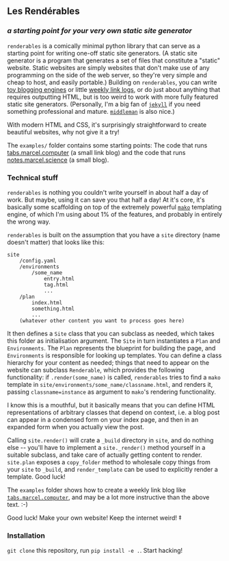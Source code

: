 ## Les Rendérables

### *a starting point for your very own static site generator*

`renderables` is a comically minimal python library that can serve as a starting point for writing one-off static site generators. (A static site generator is a program that generates a set of files that constitute a "static" website. Static websites are simply websites that don't make use of any programming on the side of the web server, so they're very simple and cheap to host, and easily portable.) Building on `renderables`, you can write [toy blogging engines](https://notes.marcel.science) or little [weekly link logs](https://tabs.marcel.computer), or do just about anything that requires outputting HTML, but is too weird to work with more fully featured static site generators. (Personally, I'm a big fan of [`jekyll`](https://jekyllrb.com) if you need something professional and mature. [`middleman`](https://middlemanapp.com) is also nice.)

With modern HTML and CSS, it's surprisingly straightforward to create beautiful websites, why not give it a try!

The `examples/` folder contains some starting points: The code that runs [tabs.marcel.computer](https://tabs.marcel.computer) (a small link blog) and the code that runs [notes.marcel.science](https://notes.marcel.science) (a small blog).

### Technical stuff

`renderables` is nothing you couldn't write yourself in about half a day of work. But maybe, using it can save you that half a day! At it's core, it's basically some scaffolding on top of the extremely powerful [`mako`](https://www.makotemplates.org) templating engine, of which I'm using about 1% of the features, and probably in entirely the wrong way.

`renderables` is built on the assumption that you have a `site` directory (name doesn't matter) that looks like this:

```
site
	/config.yaml
	/environments
		/some_name
			entry.html
			tag.html
			...
	/plan
		index.html
		something.html
		...
	(whatever other content you want to process goes here)

```

It then defines a `Site` class that you can subclass as needed, which takes this folder as initialisation argument. The `Site` in turn instantiates a `Plan` and `Environments`. The `Plan` represents the blueprint for building the page, and `Environments` is responsible for looking up templates. You can define a class hierarchy for your content as needed; things that need to appear on the website can subclass `Renderable`, which provides the following functionality: if `.render(some_name)` is called, `renderables` tries to find a `mako` template in `site/environments/some_name/classname.html`, and renders it, passing `classname=instance` as argument to `mako`'s rendering functionality.

I know this is a mouthful, but it basically means that you can define HTML representations of arbitrary classes that depend on context, i.e. a blog post can appear in a condensed form on your index page, and then in an expanded form when you actually view the post.

Calling `site.render()` will crate a `_build` directory in `site`, and do nothing else -- you'll have to implement a `site._render()` method yourself in a suitable subclass, and take care of actually getting content to render. `site.plan` exposes a `copy_folder` method to wholesale copy things from your `site` to `_build`, and `render_template` can be used to explicitly render a template. Good luck!

The `examples` folder shows how to create a weekly link blog like [`tabs.marcel.computer`](https://tabs.marcel.computer), and may be a lot more instructive than the above text. :-)

Good luck! Make your own website! Keep the internet weird! ‡

### Installation

`git clone` this repository, run `pip install -e .`. Start hacking!
